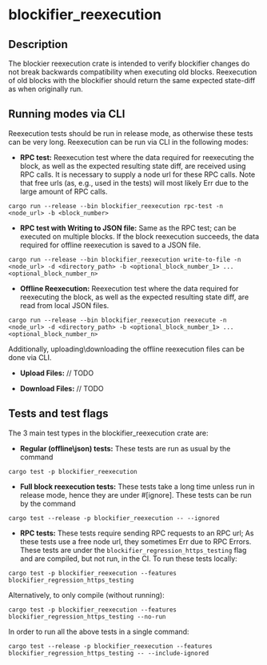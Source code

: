 # blockifier_reexecution

## Description

The blockier reexecution crate is intended to verify blockifier changes do not break backwards compatibility when executing old blocks. Reexecution of old blocks with the blockifier should return the same expected state-diff as when originally run.

## Running modes via CLI

Reexecution tests should be run in release mode, as otherwise these tests can be very long. Reexecution can be run via CLI in the following modes: 

- **RPC test:**
Reexecution test where the data required for reexecuting the block, as well as the expected resulting state diff, are received using RPC calls. It is necessary to supply a node url for these RPC calls. Note that free urls (as, e.g., used in the tests) will most likely Err due to the large amount of RPC calls. 
```
cargo run --release --bin blockifier_reexecution rpc-test -n <node_url> -b <block_number>
```

- **RPC test with Writing to JSON file:**
Same as the RPC test; can be executed on multiple blocks. If the block reexecution succeeds, the data required for offline reexecution is saved to a JSON file.
```
cargo run --release --bin blockifier_reexecution write-to-file -n <node_url> -d <directory_path> -b <optional_block_number_1> ... <optional_block_number_n>
```


- **Offline Reexecution:**
Reexecution test where the data required for reexecuting the block, as well as the expected resulting state diff, are read from local JSON files. 
```
cargo run --release --bin blockifier_reexecution reexecute -n <node_url> -d <directory_path> -b <optional_block_number_1> ... <optional_block_number_n>
```

Additionally, uploading\downloading the offline reexecution files can be done via CLI.

- **Upload Files:** 
// TODO

- **Download Files:** 
// TODO

## Tests and test flags

The 3 main test types in the blockifier_reexecution crate are:

- **Regular (offline\json) tests:** These tests are run as usual by the command
```
cargo test -p blockifier_reexecution
```

- **Full block reexecution tests:** These tests take a long time unless run in release mode, hence they are under #[ignore]. These tests can be run by the command
```
cargo test --release -p blockifier_reexecution -- --ignored
```

- **RPC tests:** These tests require sending RPC requests to an RPC url; As these tests use a free node url, they sometimes Err due to RPC Errors. These tests are under the `blockifier_regression_https_testing` flag and are compiled, but not run, in the CI.
To run these tests locally:
```
cargo test -p blockifier_reexecution --features blockifier_regression_https_testing
```

Alternatively, to only compile (without running):
```
cargo test -p blockifier_reexecution --features blockifier_regression_https_testing --no-run
```


In order to run all the above tests in a single command:
```
cargo test --release -p blockifier_reexecution --features blockifier_regression_https_testing -- --include-ignored
```
